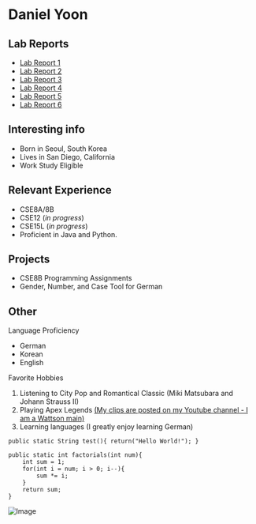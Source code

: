 # Daniel Yoon

## Lab Reports
- [Lab Report 1](https://dodecadonk.github.io/cse15l-lab-reports/lab-report-1-week-0.html)
- [Lab Report 2](https://dodecadonk.github.io/cse15l-lab-reports/lab-report-2-week-1.html)
- [Lab Report 3](https://dodecadonk.github.io/cse15l-lab-reports/lab-report-3-week-3.html)
- [Lab Report 4](https://dodecadonk.github.io/cse15l-lab-reports/lab-report-4-week-5.html)
- [Lab Report 5](https://dodecadonk.github.io/cse15l-lab-reports/lab-report-5-week-7.html)
-  [Lab Report 6](https://dodecadonk.github.io/cse15l-lab-reports/lab-report-6-week-8.html)

## Interesting info
- Born in Seoul, South Korea
- Lives in San Diego, California 
- Work Study Eligible

## Relevant Experience

- CSE8A/8B
- CSE12 (*in progress*)
- CSE15L (*in progress*)
- Proficient in Java and Python.

## Projects 

- CSE8B Programming Assignments 
- Gender, Number, and Case Tool for German

## Other
Language Proficiency
- German
- Korean
- English

Favorite Hobbies 
1. Listening to City Pop and Romantical Classic (Miki Matsubara and Johann Strauss II)
2. Playing Apex Legends [(My clips are posted on my Youtube channel - I am a Wattson main)](https://www.youtube.com/channel/UCM4uf25e0-sVHMLxFq6bQgA)
3. Learning languages (I greatly enjoy learning German)

`public static String test(){
  return("Hello World!");
}`

```
public static int factorials(int num){
    int sum = 1;
    for(int i = num; i > 0; i--){
        sum *= i;
    }
    return sum;
}
```





![Image](https://media.discordapp.net/attachments/558816021444558869/1019863677895200798/unknown.png)
